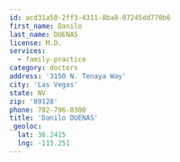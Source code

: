 ```yaml
---
id: acd31a50-2ff3-4311-8ba8-07245dd770b6
first_name: Danilo
last_name: DUENAS
license: M.D.
services:
  - family-practice
category: doctors
address: '3150 N. Tenaya Way'
city: 'Las Vegas'
state: NV
zip: '89128'
phone: 702-796-0300
title: 'Danilo DUENAS'
_geoloc:
  lat: 36.2415
  lng: -115.251
---
```

